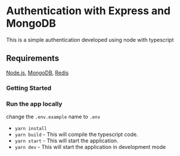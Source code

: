 # Authentication with Express and MongoDB

This is a simple authentication developed using node with typescript

## Requirements

[Node.js](https://nodejs.org/en/), [MongoDB](https://www.mongodb.com/try/download), [Redis](https://redis.io/download)

### Getting Started

### Run the app locally

change the `.env.example` name to `.env`

- `yarn install`
- `yarn build` - This will compile the typescript code.
- `yarn start` - This will start the application.
- `yarn dev` - This will start the application in development mode
